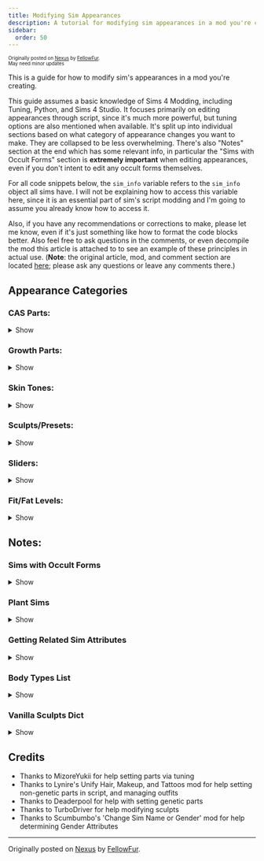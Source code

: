 ```yaml
---
title: Modifying Sim Appearances
description: A tutorial for modifying sim appearances in a mod you're creating for The Sims 4
sidebar:
  order: 50
---
```


<sup><sub>Originally posted on [Nexus](https://www.nexusmods.com/thesims4/articles/151) by [FellowFur](https://www.nexusmods.com/thesims4/users/42871565).</br>
May need minor updates</sup></sub>

This is a guide for how to modify sim's appearances in a mod you're creating.

This guide assumes a basic knowledge of Sims 4 Modding, including Tuning, Python, and Sims 4 Studio. It focuses primarily on editing appearances through script, since it's much more powerful, but tuning options are also mentioned when available. It's split up into individual sections based on what category of appearance changes you want to make. They are collapsed to be less overwhelming. There's also "Notes" section at the end which has some relevant info, in particular the "Sims with Occult Forms" section is **extremely important** when editing appearances, even if you don't intent to edit any occult forms themselves.

For all code snippets below, the `sim_info` variable refers to the `sim_info` object all sims have. I will not be explaining how to access this variable here, since it is an essential part of sim's script modding and I'm going to assume you already know how to access it.

Also, if you have any recommendations or corrections to make, please let me know, even if it's just something like how to format the code blocks better. Also feel free to ask questions in the comments, or even decompile the mod this article is attached to to see an example of these principles in actual use. (__Note__: the original article, mod, and comment section are located [here](https://www.nexusmods.com/thesims4/articles/151); please ask any questions or leave any comments there.)

## Appearance Categories

### CAS Parts:

<details>

<summary>Show</summary>

CAS Parts include most of the things you can change about a sims appearance, including clothes, hair, tattoos, body/face details, eye colors, and more. In S4S, they have the "CAS Part" type.

To apply a part to a sim, the first thing you need to know is the part's ID, which uniquely identifies it. If you open up a CAS part in S4S and go the the warehouse tab, you can find its ID in the 'Instance' column on the left, as well as under 'Key' -> 'Instance' in the Data tab on the right. Note that this number will be in Hexadecimal, you'll need to convert it to Decimal before using it. This can be done in S4S using 'Tools' -> 'Hash Generator', or in Python with `int({part_id}, 16)`.

You'll also want to make a note of what Category/Outfit Type/Body Type the part uses (I'll just call it Body Type here). It indicates which 'slot' the part occupies on a sim (ie the Pants slot, the Shoes slot, the Lipstick Slot, the Right Cheek Mole Skin Detail slot, etc.). Sims can only ever have 1 part from each Body Type in an outfit. This can be found in S4S in the 'Studio' Tab -> 'Categories' -> 'Outfit Type'. If you have the part's id, you can also get it in Python using `get_caspart_bodytype({part_id})` from `cas.cas`, which will return the Body Type's enum value from the `BodyType` enum in `sims.outfits.outfit_enums`. For reference, in the Notes section I've added a copy of that enum with some notes.

There are 3 methods you can change a sim's CAS Parts:

<details>

<summary>Tuning Method:</summary>

The built-in way of adding CAS parts is to use the `appearance_modifier` property of buffs. When the buff is applied to a sim, and `appearance_modifier` associated with it gets added to the sim, where it will take affect until overwritten or the buff gets removed. I won't go over every property of them since they are documented on TDESC, but here's the basics of how to use them:

- Pick `set`, `remove`, `replace`, or `randomize` `_cas_part` for the modifier, depending on what you want to do with the part
- Put in the part's ID in the `cas_part` field, or the Body Type for 'randomize'
- Use normal methods to apply the buff to the sim

**Notes:**
- If you want the appearance change to last after the buff expires, set the `update_genetics` field to true
- By default, this only affects the current outfit, and will affect the special 'bathing' outfit. Both of those and more can be changed using the `additional_flags` property
- The `priority` property can usually be left alone, but if you want you changes to overwrite other temporary changes you might need to set it

**Limitations of this method:**
- Can only affect the sim's current occult form
- Cannot apply parts to sim's mermaid forms, for some reason
- Cannot target a specific outfit the sim isn't currently wearing
- Cannot apply parts that would be invalid for the sim under normal gameplay
   - For example, you cannot apply masc frame only parts to sims with feminine frames, or toddler parts to adults
   - Some changes are always invalid, for example children can never be given tattoos using this method, even if you have a mod unlocking them in CAS

</details>

<details>

<summary>Hybrid Method:</summary>

This is basically just using the Tuning method, but calling it directly using a script. It has all the same limitations as the tuning method.

For the following examples, the variable `new_part_id` is the id of the part you want to apply to the sim.

For each part you want to add, you'll need to create an individual modifier for it. There are separate functions for each of the `set`, `remove`, `replace`, and `randomize` modifiers, this one is the Set. You can pass in arguments to set all the same properties the tuning method has:

```python
from buffs.appearance_modifier.appearance_modifier import AppearanceModifier, AppearanceModifierPriority

modifier = AppearanceModifier.SetCASPart(cas_part=new_part_id, update_genetics=True)
```

Then you need to apply each modifier to the sim. This function applies them all permanently, which is preferred in script since it won't time itself out if not connected to a buff. There are non-permanent functions, but I'm not familiar with them. Note that it takes a list of modifiers, not just one. The other arguments like you set the additional_flags and priority properties of the modifiers. You can also give the modifier a guid for reference later.

```python
from cas.cas import OutfitOverrideOptionFlags

sim_info.appearance_tracker.apply_permanent_appearance_modifiers(modifier_list, guid=0, priority=AppearanceModifierPriority.INVALID, apply_to_all_outfits=True, additional_flags=OutfitOverrideOptionFlags.OVERRIDE_ALL_OUTFITS)
```

</details>

<details>

<summary>Script Method:</summary>

This method is the most powerful, but also by far the most complicated. It doesn't have the same limitations as the previous, and can do a lot more, if you can get it working.

For the following examples, `new_part_id` is the id of part you are applying to the sim, or `new_part_ids` is a list of those ids.

First, you'll need to know the Body Type for each part you're applying (or removing, or replacing). If you just have a list of parts to add, getting a parallel list of Body Types for each part is simple:

```python
from cas.cas import get_caspart_bodytype

new_part_body_types = [get_caspart_bodytype(new_part_id) for new_part_id in new_part_ids]
```

Next, you'll need to get the sim's internal outfit data to start modifying it. This will give you a list of each outfit the sim has.

```python
from protocolbuffers import Outfits_pb2, S4Common_pb2

outfits_msg = Outfits_pb2.OutfitList()
outfits_msg.ParseFromString(sim_info._base.outfits)
outfits = outfits_msg.outfits
```

You can just loop through this to modify each outfit, or you can identify what each outfit actually is to target or skip specific ones (like the bathing outfit). If you don't care about individual outfits, skip this next block. Sadly the `outfits_msg` above does not track what each outfit is, only the outfits id. So you need to look up your target outfit id elsewhere, and compare it to the ids in the outfits list. To get the id of an outfit, you need to know its category (ie Everyday, Athletic, Special) and its slot (ie Everyday 1-5).

```python
from sims.outfits.outfit_enums import OutfitCategory

# Finds out which outfit in outfits is Everyday 5
# Safety check since some outfits won't have been created
if sim_info.has_outfit(OutfitCategory.EVERYDAY, 5):
    target_outfit = sim_info.get_outfit(OutfitCategory.EVERYDAY, 5)

    # Loop though outfits until we find the one with the matching outfit ID
    for outfit in outfits:
        if outfit.outfit_id == target_outfit.outfit_id:
            target_outfit_data = outfit
            break
```

It also might be useful to use `list(sim_info.get_all_outfit_entries())`, it'll give you a list of tuples with the outfit category and slot of each of the sim's outfits, which you can filter to be only the categories and slots you need, the use `sim_info.get_outfit` to actually get the outfits and their ids, and only edit outfits with those ids.


Once you have an outfit to edit, you need to get the actual parts info from it. Internally, an outfit looks something like this:

```python
"outfit_id": "0x0495108BA18C002B",
"parts": {
    "ids": [
        "0x0000000000050F2A",
        "0x00000000000524F3",
        "0x00000000000524F4",
        "0x000000000005135F",
        "0x000000000005311E",
        "0x0000000000051BB1",
        "0x000000000005520E",
        "0x0000000000053ED4",
        "0x0000000000053B59"
    ]
},
"body_types_list": {
    "body_types": [
        "0x00000003",
        "0x00000005",
        "0x00000008",
        "0x00000023",
        "0x0000003E",
        "0x00000069",
        "0x0000006A",
        "0x0000006B",
        "0x0000006C"
    ]
},
"match_hair_style": true,
"part_shifts": {
    "color_shift": [
        "0x4000000000000000",
        "0x4000000000000000",
        "0x4000000000000000",
        "0x4000000000000000",
        "0x4000000000000000",
        "0x4000000000000000",
        "0x4000000000000000",
        "0x4000000000000000",
        "0x4000000000000000"
    ]
},
"object_ids": {
    "object_id": [
        "0x0000000000000000",
        "0x0000000000000000",
        "0x0000000000000000",
        "0x0000000000000000",
        "0x0000000000000000",
        "0x0000000000000000",
        "0x0000000000000000",
        "0x0000000000000000",
        "0x0000000000000000"
    ]
},
"layer_ids": {
    "layer_id": [
        "0x00000000",
        "0x00000000",
        "0x00000000",
        "0x00000000",
        "0x00000000",
        "0x00000000",
        "0x00000000",
        "0x00000000",
        "0x00000000"
    ]
}
```

When we access them, all the Hexadecimal strings will just be actual numbers, and there are a lot more parts. `parts`, `body_types_list`, `parts_shifts`, and `object_ids` are all parallel lists containing information for each part. I'll mostly focus on `parts` and `body_types_list`, but here's what the others are for:
- `part_shift` really only matter for parts with custom opacity/hue/etc (ie makeup)
- `object_ids` matter for parts that are also objects (ie Crystal Creations jewellery)
- `layer_id` isn't implemented as of writing this, but will probably be used to the upcoming custom tattoo feature

Now, let's actually access the data and start editing it.

```python
target_outfit_part_ids = list(outfit.parts.ids)
target_outfit_body_types = list(outfit.body_types_list.body_types)
target_outfit_color_shifts = list(outfit.part_shifts.color_shift)
target_outfit_object_ids = list(outfit.object_ids.object_id)
target_outfit_layer_ids = list(outfit.layer_ids.layer_id)
```

If you're adding a part and a part with the same Body Type already exists, you can just swap the part_id out. Otherwise you'll have to add a new `part_id`, body type, etc.

```python
import bisect

if new_part_body_type in target_outfit_body_types:
    outfit_part_index = target_outfit_body_types.index(new_part_body_type)
    target_outfit_part_ids[outfit_part_index] = new_part_id

else:
    # Parts are ordered by body type, this inserts the new body type in order
    bisect.insort(target_outfit_body_types, new_part_body_type)
    outfit_part_index = target_outfit_body_types.index(new_part_body_type)

    # Add new part id in same index as body type to maintain parallel lists, add default values for others
    target_outfit_part_ids.insert(outfit_part_index, new_part_id)
        target_outfit_color_shifts.insert(outfit_part_index, 0x4000000000000000) # Hex value, not a string!
    target_outfit_object_ids.insert(outfit_part_index, 0x0000000000000000)
    target_outfit_layer_ids.insert(outfit_part_index, 0x00000000)
```

Similarly, if you want to remove a part or Body Type, make sure it exists and then just delete that entry from each parallel list.

```python
if delete_body_type in target_outfit_body_types:
    outfit_part_index = target_outfit_body_types.index(delete_body_type)
    del target_outfit_part_ids[outfit_part_index]
        del target_outfit_body_types[outfit_part_index]
        del target_outfit_color_shifts[outfit_part_index]
        del target_outfit_object_ids[outfit_part_index]
        del target_outfit_layer_ids[outfit_part_index]
```

**Be careful** when removing parts! Some parts can be freely removed, like makeup or earrings, but some parts will break if you remove them, like hair or shoes. Those parts have specific 'blank' parts that are automatically added in CAS when you remove them, like a 'bald' hairstyle, or barefeet 'shoes'. To remove those parts, you'll want to instead replace their id's with the 'blank' versions appropriate to that sim's frame and age. I've marked which Body Types need to be replaced in the 'Body Types List' under 'Notes'.

Finally, we need to save our modified outfit data back into the game.

```python
outfit.parts = S4Common_pb2.IdList()
outfit.parts.ids.extend(target_outfit_part_ids)

outfit.body_types_list = Outfits_pb2.BodyTypesList()
outfit.body_types_list.body_types.extend(target_outfit_body_types)

outfit.part_shifts = Outfits_pb2.ColorShiftList()
outfit.part_shifts.color_shift.extend(target_outfit_color_shifts)

outfit.object_ids = Outfits_pb2.ObjectIdsList()
outfit.object_ids.object_id.extend(target_outfit_object_ids)

outfit.layer_ids = Outfits_pb2.LayerIdsList()
outfit.layer_ids.layer_id.extend(target_outfit_layer_ids)

sim_info._base.outfits = outfits_msg.SerializeToString()
```

Unfortunately, we are not actually done yet. While the above modifies the sim's outfits, the game also tracks a list of 'genetic' parts. These don't actually have anything to do with genes, they're just parts that are the same for every outfit (ie tattoos, skin details, etc.) If you are modifying a part with a genetic Body Type, it also needs to be changed in the genetic list. While the tuning method handles this for us, the script method requires doing it manually.

I've marked which Body Types are genetic under the 'Body Types List' in the 'Notes' section.

Like before, start by parsing the genetic info.

```python
genetic_msg = Outfits_pb2.GeneticData()
genetic_msg.ParseFromString(sim_info._base.genetic_data)
genetic_parts = list(genetic_msg.parts_list.parts)
```

Genetics parts use a completely different formatting from outfit parts, here's an example of what some of genetic_msg look like internally:

```python
"sculpts_and_mods_attr": "Cjyxx/vyjNCzro8B17yg/dCUud+6AaO",
"physique": "0.000,0.630,0.526,0.000,0.000,0.000,0.000,0.000,0.000,",
"voice_pitch": -0.08,
"voice_actor": "0x6B772518",
"parts_list": {
    "parts": [
        {
            "id": "0x00000000000547CD",
            "body_type": "0x00000002",
            "color_shift": "0x4000000000000000",
            "object_id": "0x0000000000000000",
            "layer_id": "0x00000000",
            "PartName": "yfHair_EP14BraidLoose_NeutralBlack",
            "BodyTypeName": "Hair"
        },
        {
            "id": "0x0000000000024237",
            "body_type": "0x00000004",
            "color_shift": "0x4000000000000000",
            "object_id": "0x0000000000000000",
            "layer_id": "0x00000000",
            "PartName": "yuTeeth",
            "BodyTypeName": "Face"
        },
        {
            "id": "0x000000000000699F",
            "body_type": "0x0000001C",
            "color_shift": "0x4000000000000000",
            "object_id": "0x0000000000000000",
            "layer_id": "0x00000000",
            "PartName": "ymFacialHair_Bald_Black",
            "BodyTypeName": "FacialHair"
        }
    ]
},
"growth_parts_list": {
    "parts": [
        {
            "id": "0x000000000000699F",
            "body_type": "0x0000001C",
            "color_shift": "0x4000000000000000",
            "object_id": "0x0000000000000000",
            "layer_id": "0x00000000",
            "PartName": "ymFacialHair_Bald_Black",
            "BodyTypeName": "FacialHair"
        }
    ]
}
```

The principle is the same as with the outfit parts, if you want to add a part for a Body Type your sim already has, just change the ID, otherwise create a new part. I personally find it convenient to extract all the Body Types to make the logic simpler:

```python
existing_body_types = [part.body_type for part in genetic_parts]

if new_part_body_type in existing_body_types:
    genetic_part_index = existing_body_types.index(new_part_body_type)
    genetic_parts[genetic_part_index].id = new_part_id
else:
    new_part_data = Outfits_pb2.PartData()

    new_part_data.body_type = new_part_body_type 
    new_part_data.id = new_part_body_id
    new_part_data.color_shift = 0x4000000000000000
    new_part_data.object_id= 0x0000000000000000
    new_part_data.layer_id= 0x00000000
    # PartName and BodyTypeName seem to be autofilled

    # Add to parts list, order doesn't matter
    genetic_parts.append(new_part_data)
```

And deleting is again relatively simple, just be careful again to only delete parts that don't have an default 'blank' version.

```python
if delete_body_type in existing_body_types:
    genetic_part_index = existing_body_types.index(delete_body_type)
    del genetic_parts[genetic_part_index]
```

Finally, save the modified genetic info:

```python
sim_info._base.genetic_data = genetic_msg.SerializeToString()
```

Now all the part editing is done! The last step is just to let the game know you've changed the sim's outfit and it should update their appearance in game with the changes.

```python
sim_info.resend_outfits()
```

</details>

</details>

### Growth Parts:

<details>

<summary>Show</summary>

These are what is set in CAS as a sim's 'preferred' length for facial and body hair, and what the hair is reset to if they shave. They can be editted, but I haven't found any way to turn on/off hair growth itself outside of CAS (if you figure it out, let me know!).

To edit it, follow all the steps in the script method for CAS Parts, above, for the genetic parts, except instead of selecting the genetics part list with `genetic_parts = list(genetic_msg.parts_list.parts)`, you'll want to select the growth parts list with `growth_parts = list(genetic_msg.growth_parts_list.parts)`. Otherwise they're treated identically to genetic parts.

</details>

### Skin Tones:

<details>

<summary>Show</summary>

Technically a sim's skin tone can be set in tuning, but you can only randomly select from a set, so I won't both explaining it here (look at the `randomize_skintone_between_tags` appearance_modifier on buffs if you need that). Luckily setting a sim's skin tone with script is trivial.

First, you need to know the skintone's ID, which uniquely identifies it. If you open up a skintone in S4S and go the the warehouse tab, you can find its ID in the 'Instance' column on the left, as well as under 'Key' -> 'Instance' in the Data tab on the right. Note that this number will be in Hexadecimal, you'll need to convert it to Decimal before using it. This can be done in S4S using 'Tools' -> 'Hash Generator', or in Python with `int({skintone_id}, 16)`.

Once you have the skintone id (refered to here as the variable `new_skintone_id`), you can literally just set it.

```python
sim_info.skin_tone = new_skintone_id
```

You can also set the tone shift if you know want it to be, otherwise just setting it to 0 is fine.

```python
sim_info.skin_tone_val_shift = 0.0
```

</details>

### Sculpts/Presets:

<details>

<summary>Show</summary>

These are what show up when you click on a sim's eyes, ears, nose, etc, as quick options to pick between to edit your sim without changing the sliders. They can only be edited through script.

First you need to know the sculpt's ID, which uniquely identifies it. Note here that sculpts and presets usually go together, and **you specifically need the id of the sculpt, not the preset**. If you open up a sculpt in S4S and go the the warehouse tab, you can find its ID in the 'Instance' column on the left, as well as under 'Key' -> 'Instance' in the Data tab on the right. Note that this number will be in Hexadecimal, you'll need to convert it to Decimal before using it. This can be done in S4S using 'Tools' -> 'Hash Generator', or in Python with `int({skintone_id}, 16)`. In these examples, the variable new_sculpt_id will refer to the id of the sculpt.

Next you'll need to parse the list of sculpts the sim currently has:

```python
appearance_attributes = PersistenceBlobs_pb2.BlobSimFacialCustomizationData()
appearance_attributes.ParseFromString(sim_info.facial_attributes)
current_sculpts = list(appearance_attributes.sculpts)
```

That gives just a direct list of the ids of every sculpt currently applied to the sim. Even though only one sculpt can apply to each part of a sim at once, (ie they can only have 1 eye sculpt, 1 mouth sculpt, etc) there is no way to tell what part each sculpt in the list. If you add multiple sculpts that affect the same part of a sim, only the last in the list will take affect. Due to this it is good practice to try and identify if there are any sculpts in the list that would conflict with the one you're adding, and remove it. This can really only be done by tracking what sculpts apply to each part.

To make this easier, I recommend tracking what type of sculpt your sculpt is, and then use that type to pick from a dict of vanilla sculpts, and filtering anything in that list out of your sims sculpts before applying your sculpt. You can skip this but it could cause unexpected behaviors. I've including in the 'Notes' a 'Vanilla Sculpts Dict' that includes all the vanilla sculpts that you can use.

```python
new_sculpt_type = 'chin'

if new_sculpt_type in vanilla_sculpts:
    filtered_sculpts = [sculpt for sculpt in current_sculpts if sculpt not in vanilla_sculpts[new_sculpt_type]
```

With that done, you can just add your sculpt:

```python
filtered_sculpts.append(new_sculpt_id)
```

Now save the updated list back to the game. Due to the data structure the sculpts are saved it, we can't easily remove a specific sculpt from the internal list, or replace it directly with our new list, so the easiest method is just to clear the internal list and add our new list to the now empty internal list.

```python
del appearance_attributes.sculpts[:]
appearance_attributes.sculpts.extend(filtered_sculpts)
sim_info.facial_attributes = appearance_attributes.SerializeToString()
```

Finally, tell the game to instantly update the sim's in-game appearance with their new appearance data.

```python
sim_info.resend_facial_attributes()
```

</details>

### Sliders:

<details>

<summary>Show</summary>

These are all the mouse movement you make on sims to adjust their appearances. I don't actually know how these work, so for now just reference [this thread](https://modthesims.info/showthread.php?t=642941).

</details>

### Fit/Fat Levels:

<details>

<summary>Show</summary>

These are just the Fit and Fat sliders next to your sims, they can be easily edited directly.

```python
sim_info.fit = new_fitness_level
sim_info.fat = new_fatness_level
```

</details>

## Notes:

### Sims with Occult Forms

<details>

<summary>Show</summary>

If you are editing a sim with an occult form via script, even if you aren't editing that form, you need to follow these extra steps. They also tell you how to target a sim's specific form.

Basically, the game keeps track of 1 `sim_info` for the sim's current form, plus 1 occult `sim_info` for each of the sim's forms, **including** the current form. When the sim's form changes, the occult `sim_info` for the form basically replaces the sim's current form. The problem is that if you edit the sim's current form, it does not automatically sync those changes to the equivalent occult `sim_info` for that form. So you need to edit both `sim_infos`, or else when they changes forms and change back, your modifications will be gone.

I recommend keeping track of all the `sim_infos` for forms you want to edit, and then just looping through them, like so:

```python
target_infos = # get editable infos here

for sim_info in target_infos:
    # make appearance modifications
```

For getting the occult forms, there's several important methods to use. This gets form the sim is currently in, returning a **single** value from the `OccultType` enum.

```python
current_occult_type = sim_info.occult_tracker.get_current_occult_types()
```

This method return `True/False` depending on if a sim has an occult type. Note that not all occult type have occult forms.

```python
sim_info.occult_tracker.has_occult_type(OccultType.WITCH)
```

This method returns the actual occult form `sim_info` for a given occult type:

```python
sim_info.occult_tracker.get_occult_sim_info(OccultType.VAMPIRE)
```

As an example, here's how you could get all the infos you need if you wanted to edit only the werewolf form of sims

```python
from sims.occult.occult_enums import OccultType

target_infos = []

# Make sure sim is a werewolf
if sim_info.occult_tracker.has_occult_type(OccultType.WEREWOLF):
    # Always add the werewolf form info
    target_infos.append(sim_info.occult_tracker.get_occult_sim_info(OccultType.WEREWOLF))

    # If the sim is currently in werewolf form, also edit the current form
    if sim_info.occult_tracker.get_current_occult_types() == OccultType.WEREWOLF:
        target_infos.append(sim_info)
```

Here's another example, to edit all the forms of mermaid sims

```python
target_infos = []

# Make sure sim is a mermaid
if sim_info.occult_tracker.has_occult_type(OccultType.MERMAID):
    # Add current info
    target_infos.append(sim_info)

    # Add both occult forms infos
    target_infos.append(sim_info.occult_tracker.get_occult_sim_info(OccultType.MERMAID))
    target_infos.append(sim_info.occult_tracker.get_occult_sim_info(OccultType.HUMAN))
```

A final note, the `sim_infos` gotten from `get_occult_sim_info` are **not** full `sim_infos`. They can be used for appearance modifications, but if you're going to also be modifying skills, traits, etc, you need to make sure the only use the initial `sim_info`.

</details>

### Plant Sims

<details>

<summary>Show</summary>

Plant sims will not be immediately affected by any appearance changes, made from script or from tuning. I'm not sure why. Any changes you make will happen, but won't be visible until the sim stops being a plant sim. The best workaround I've found for this is to just briefly make them not a plantsim after you're done making your changes. This will reset the buff timer and needs, so be careful.

```python
import services
from sims4.resources import Types

trait_manager = services.get_instance_manager(Types.TRAIT)
plantsim_trait = trait_manager.get(162668)
sim_info.remove_trait(plantsim_trait)
sim_info.add_trait(plantsim_trait)
```

</details>

### Getting Related Sim Attributes

<details>

<summary>Show</summary>

<details>

<summary>Getting the Sim's Current Hair Color:</summary>

If you're going to change a sim's hair, you probably want to match their current hair color. The easiest way I've found to do this is to use the hair's tags.

First, get a representative outfit to grab the sim's hair color from. Since all outfits should use the same hair color, I just pick one. Then get the tags for that outfit, filtering to only get tags from the sim's hair.

```python
from sims.outfits.outfit_enums import BodyType

(outfit_category, outfit_index) = list(sim_info.get_all_outfit_entries())[0]
hair_tags = list(get_tags_from_outfit(sim_info._base, outfit_category, outfit_index, body_type_filter=BodyType.HAIR).values())[0]
```

Then you need to see which hair color tag is in the tags list. The tag numbers don't make sense, so I'll provide them here, in the order they appear in CAS:

```python
hair_colors = {
    2528: "NEUTRAL_BLACK",
    131: "BLACK",
    133: "DARK_BROWN",
    2529: "WARM_BROWN",
    132: "BROWN",
    2530: "LIGHT_BROWN",
    136: "RED",
    896: "AUBURN",
    135: "ORANGE",
    2531: "NEUTRAL_BLONDE",
    2532: "LIGHT_BLONDE",
    94: "BLONDE",
    900: "DIRTY_BLONDE",
    96: "PLATINUM",
    905: "WHITE",
    2533: "WHITE_BLONDE",
    134: "GRAY",
    903: "PURPLE_PASTEL",
    902: "HOT_PINK",
    899: "DARK_BLUE",
    904: "TURQUOISE",
    901: "GREEN",
    897: "BLACK_SALT_AND_PEPPER",
    898: "BROWN_SALT_AND_PEPPER"
}

for hair_color in hair_colors.keys():
    if hair_color in hair_tags:
        return hair_colors[hair_color]
```

</details>

<details>

<summary>Getting the Sim's Gender Attributes:</summary>

To make sure you're applying the correct parts, you'll probably want to know what the sim's gender, frame, and style preferences are. These are pretty easy to obtain:

```python
import services
from sims4.resources import Types
from sims.sim_info_types import Gender

def get_gender_tags(sim_info):
    trait_manager = services.get_instance_manager(Types.TRAIT)
    masculine_frame = trait_manager.get(136877)

    # Check if sim's gender is male or female
    if sim_info.gender == Gender.MALE:
        gender = "MALE"
    else:
        gender = "FEMALE"

    # Check if Sim's Frame is masculine or feminine
    if sim_info.has_trait(masculine_frame):
        frame = "MASCULINE"
    else:
        frame = "FEMININE"

    # Check if Sim's Style Preference is masculine or feminine
    if sim_info.has_trait(GlobalGenderPreferenceTuning.MALE_CLOTHING_PREFERENCE_TRAIT):
        style = "MASCULINE"
    else:
        style = "FEMININE"

    return {gender, frame, style}
```

</details>

<details>

<summary>Getting the Sim's Age:</summary>

You may need to know a sim's age to apply the correct parts. For this just get their age and compare it to the Age enum:

```python
from sims.sim_info_types import Age

if sim_info.age == Age.TEEN:
    # etc
```

</details>

</details>

### Body Types List

<details>

<summary>Show</summary>

Here's the game's body type enum, used to differentiate all the 'slots' a sim can have a part in. It may become out of date

Markers:<br>

&nbsp;&nbsp; * = A genetic body type, it must be the same part for all outfits and in the sim's **genetic** parts list<br>
&nbsp;&nbsp; ^ = A **growth** body type, it can be used as a growth part<br>
&nbsp;&nbsp; ~ = A body type that should **never be removed**, always substitute it for a 'blank' part

```python
NONE = 0
HAT = 1
HAIR = 2 *~ # Despite being genetic, hair can be different in different outfits if that outfit's match_hair_style attribute is false.
HEAD = 3 *~
TEETH = 4 *~
FULL_BODY = 5 ~ # Cannot exist at same time as UPPER or LOWER BODY. This part should deleted if those both exist, and vise versa.
UPPER_BODY = 6 ~
LOWER_BODY = 7 ~
SHOES = 8 ~
CUMMERBUND = 9
EARRINGS = 10
GLASSES = 11
NECKLACE = 12
GLOVES = 13
WRIST_LEFT = 14
WRIST_RIGHT = 15
LIP_RING_LEFT = 16
LIP_RING_RIGHT = 17
NOSE_RING_LEFT = 18
NOSE_RING_RIGHT = 19
BROW_RING_LEFT = 20
BROW_RING_RIGHT = 21
INDEX_FINGER_LEFT = 22
INDEX_FINGER_RIGHT = 23
RING_FINGER_LEFT = 24
RING_FINGER_RIGHT = 25
MIDDLE_FINGER_LEFT = 26
MIDDLE_FINGER_RIGHT = 27
FACIAL_HAIR = 28 *^~
LIPS_TICK = 29 # in-game typo lol
EYE_SHADOW = 30
EYE_LINER = 31
BLUSH = 32
FACEPAINT = 33
EYEBROWS = 34 *~
EYECOLOR = 35 *~
SOCKS = 36
EYELASHES = 37
SKINDETAIL_CREASE_FOREHEAD = 38 *
SKINDETAIL_FRECKLES = 39 *
SKINDETAIL_DIMPLE_LEFT = 40 *
SKINDETAIL_DIMPLE_RIGHT = 41 *
TIGHTS = 42
SKINDETAIL_MOLE_LIP_LEFT = 43 *
SKINDETAIL_MOLE_LIP_RIGHT = 44 *
TATTOO_ARM_LOWER_LEFT = 45 *
TATTOO_ARM_UPPER_LEFT = 46 *
TATTOO_ARM_LOWER_RIGHT = 47 *
TATTOO_ARM_UPPER_RIGHT = 48 *
TATTOO_LEG_LEFT = 49 *
TATTOO_LEG_RIGHT = 50 *
TATTOO_TORSO_BACK_LOWER = 51 *
TATTOO_TORSO_BACK_UPPER = 52 *
TATTOO_TORSO_FRONT_LOWER = 53 *
TATTOO_TORSO_FRONT_UPPER = 54 *
SKINDETAIL_MOLE_CHEEK_LEFT = 55 *
SKINDETAIL_MOLE_CHEEK_RIGHT = 56 *
SKINDETAIL_CREASE_MOUTH = 57 *
SKIN_OVERLAY = 58 *
FUR_BODY = 59 *
EARS = 60 *
TAIL = 61 *
SKINDETAIL_NOSE_COLOR = 62 *
EYECOLOR_SECONDARY = 63 *
OCCULT_BROW = 64 *
OCCULT_EYE_SOCKET = 65 *
OCCULT_EYE_LID = 66 *
OCCULT_MOUTH = 67 *
OCCULT_LEFT_CHEEK = 68 *
OCCULT_RIGHT_CHEEK = 69 *
OCCULT_NECK_SCAR = 70 *
FOREARM_SCAR = 71 *
ACNE = 72 *
FINGERNAIL = 73
TOENAIL = 74
HAIRCOLOR_OVERRIDE = 75
BITE = 76 *
BODYFRECKLES = 77 *
BODYHAIR_ARM = 78 *^~
BODYHAIR_LEG = 79 *^~
BODYHAIR_TORSOFRONT = 80 *^~
BODYHAIR_TORSOBACK = 81 *^~
BODYSCAR_ARMLEFT = 82 *
BODYSCAR_ARMRIGHT = 83 *
BODYSCAR_TORSOFRONT = 84 *
BODYSCAR_TORSOBACK = 85 *
BODYSCAR_LEGLEFT = 86 *
BODYSCAR_LEGRIGHT = 87 *
ATTACHMENT_BACK = 88
SKINDETAIL_ACNE_PUBERTY = 89 *
SCARFACE = 90 *
BIRTHMARKFACE = 91 *
BIRTHMARKTORSOBACK = 92 *
BIRTHMARKTORSOFRONT = 93 *
BIRTHMARKARMS = 94 *
MOLEFACE = 95 *
MOLECHESTUPPER = 96 *
MOLEBACKUPPER = 97 *
BIRTHMARKLEGS = 98 *
STRETCHMARKS_FRONT = 99 *
STRETCHMARKS_BACK = 100 *
SADDLE = 101
BRIDLE = 102
REINS = 103
BLANKET = 104
SKINDETAIL_HOOF_COLOR = 105 *
HAIR_MANE = 106
HAIR_TAIL = 107
HAIR_FORELOCK = 108
HAIR_FEATHERS = 109
HORN = 110
TAIL_BASE = 111
UNUSED = 112
```

</details>

### Vanilla Sculpts Dict

<details>

<summary>Show</summary>

Use these to see if a sim has any sculpts that need to be removed when adding yours:

```python
vanilla_sculpts = {
    "chin": [117692097307221872, 1438038647623687400, 1438038647623687404, 2297992739914861240, 2558726282824493165, 2660230991275541721, 2898984971974438224, 2898984971974438226, 2898984971974438230, 2898984971974438231, 2898984971974438234, 2898984971974438235, 2898992668555835761, 2961585556583616931, 2961585556583616935, 3190611621388663303, 3925418774101364443, 4301422848605443192, 4301422848605443195, 4332180867297008160, 4332180867297008163, 5025015685225125297, 5025015685225125298, 5360166786821062476, 5360166786821062479, 5535018121905246717, 5535018121905246718, 5784550092563161389, 6982312531431875427, 6982312531431875431, 6982312531431875438, 6982312531431875439, 6982313630943503673, 6982322427036529304, 7062968458617826185, 7308323871249907877, 7581611612133458742, 7899827251050373029, 7899827251050373030, 8243651520970184946, 8372833322794741838, 8563412084251004794, 8563412084251004798, 8839489795197666173, 8839489795197666174, 9852811741130565368, 9852811741130565371, 10064004328033505394, 10330358697894536113, 10330358697894536114, 10331272775345222773, 10331272775345222774, 10365449816364155705, 10365449816364155706, 10378310597421793703, 11867418350232785849, 11867418350232785850, 12365099576978437174, 12427324639630435858, 12427325739142064096, 12427325739142064100, 12427325739142064108, 12427325739142064109, 12427333435723461507, 12533701423956997602, 12533701423956997603, 12533701423956997605, 12533701423956997607, 12533701423956997614, 12533701423956997615, 12533711319561651480, 12924250253825214257, 12924250253825214258, 13120774838270434702, 13759634936619347528, 13759634936619347531, 14020054972589786992, 14020054972589786995, 14744757478812188986, 15025940610436408359, 15103223933728929825, 15103223933728929826, 16307676186282117263],
    "ear": [62168790478451008, 868258496292115654, 1134838611062166580, 1449277173737049436, 1514966768795050819, 2296589626869061925, 2346105232467418973, 2362172328730911872, 2708300619047110758, 3323230150645375198, 4976810773657562396, 5754056021135194814, 6800609332098539644, 8331015431018670122, 9332358256906476792, 9552856982167370268, 11181875726695239450, 12617304263478911608, 13056491412561988595, 14920139386521715666, 15780762292721114726, 16279455045538566271, 16715245800433173918, 17251909202474675796, 17522448945014517463, 18411646883143309513],
    "eye": [66406458203726796, 66406458203726799, 487446320007593365, 2336268759045615913, 2407209954549704379, 3204880945776777458, 3204880945776777462, 3204880945776777471, 4010727962690370868, 4129115414536984628, 4129115414536984629, 4129115414536984632, 4129115414536984633, 4129115414536984637, 4129115414536984639, 4129116514048612744, 4129116514048612745, 4129116514048612746, 4129116514048612747, 4129116514048612748, 4129116514048612749, 4129116514048612750, 4129116514048612751, 4129125310141638510, 4733190823672668849, 4733190823672668850, 4733190823672668851, 4733190823672668852, 4733190823672668853, 4733190823672668854, 4733190823672668855, 4733190823672668856, 4733190823672668857, 4733191923184296962, 4733191923184296963, 4733193022695925200, 4733193022695925201, 4733193022695925202, 4733193022695925203, 4733193022695925204, 4733193022695925205, 4733193022695925207, 4733193022695925214, 4980263598919600593, 4980263598919600594, 4980263598919600595, 4980263598919600596, 4980263598919600597, 4980263598919600598, 4980263598919600599, 4990329973420779684, 5115099185947268697, 5115099185947268698, 5115099185947268699, 5115099185947268700, 5115099185947268701, 6589298452656506072, 6589298452656506075, 8091266986525136216, 8091266986525136219, 8712944678862036536, 8712944678862036537, 8712944678862036538, 8712944678862036539, 8712944678862036540, 8712944678862036541, 8712944678862036542, 8712944678862036543, 8712945778373664646, 8712945778373664647, 8712945778373664650, 8712945778373664654, 8712953474955062173, 9353770290370648499, 9513394640659455484, 9633017368160744688, 9633017368160744689, 9633017368160744690, 9633017368160744691, 9633017368160744692, 9633017368160744693, 9633017368160744694, 9633017368160744695, 9633018467672372800, 9633018467672372801, 9633018467672372808, 9633018467672372810, 9633018467672372812, 9633018467672372813, 9633026164253770343, 9660376488029049490, 9660376488029049491, 9660376488029049496, 9660376488029049497, 9660376488029049499, 9660376488029049500, 9660376488029049501, 9660376488029049502, 9660376488029049503, 9660377587540677741, 10223441795989241664, 10223441795989241665, 10223441795989241666, 10223441795989241670, 10223441795989241671, 10441827725774618528, 10441827725774618531, 10522334869931611256, 10522334869931611257, 10522334869931611260, 10522334869931611262, 10522334869931611263, 10666488078472390873, 10666488078472390874, 10666488078472390875, 10666488078472390876, 10666488078472390877, 12499006405223370804, 12499006405223370807, 12716048452999884692, 12814612211226432399, 12842395012146674778, 12842396111658303014, 12842396111658303016, 12842396111658303017, 12842396111658303018, 12842396111658303019, 12842396111658303020, 12842396111658303021, 12842396111658303022, 12842396111658303023, 12842397211169931232, 12842397211169931234, 12842397211169931235, 12842397211169931236, 12842397211169931237, 12842397211169931238, 12842397211169931239, 12842397211169931240, 12842397211169931241, 13136343190256107881, 13196283141317935050, 13701163535234106880, 13701163535234106881, 13701163535234106883, 13701163535234106884, 13701163535234106885, 13701163535234106886, 13701163535234106887, 13746299399067037984, 13746299399067037987, 13961577316780196048, 13961577316780196052, 13961577316780196057, 14662748918721623470, 14662750018233251680, 14662750018233251682, 14662750018233251683, 14662750018233251684, 14662750018233251685, 14662750018233251686, 14662750018233251687, 14662750018233251688, 14662750018233251689, 14752796088517234341, 14752796088517234342, 15423678878695424519, 15559924304215836944, 15559924304215836946, 15559924304215836947, 15559924304215836948, 15559924304215836949, 15559924304215836950, 15559924304215836951, 15619857689526980881, 15619857689526980885, 15619857689526980888, 15722568144577697678, 17024470595721414068, 17024470595721414069, 17024470595721414073, 17024470595721414077, 17024471695233042184, 17024471695233042185, 17024471695233042186, 17024471695233042187, 17024471695233042188, 17024471695233042189, 17024471695233042190, 17024471695233042191, 17024480491326067950, 17680426911461394685, 17680426911461394686, 17975702381477803132, 18153815860146515088, 18153815860146515090, 18153815860146515091, 18153815860146515092, 18153815860146515093, 18153815860146515094, 18153815860146515095, 18185272126674156269],
    "jaw": [2129757580972141163, 7241889737660708883, 7459717523308791650, 11493362667950488780, 13711950134733530765, 14412437684349186308, 15275824882801884758, 15381688981853324507, 16109921372881073920, 16109921372881073925, 16109921372881073926, 16109921372881073927, 16557733007180520746, 18187937993343627328, 18187937993343627329, 18187937993343627330, 18187937993343627335],
    "mouth": [379056256518597520, 379056256518597522, 379056256518597523, 379056256518597524, 379056256518597525, 429244643946849533, 429244643946849534, 633201343211631121, 633201343211631122, 1487999643398556736, 1488703778123389912, 1488703778123389915, 2310257688802915366, 2860716707493549851, 3021361008934657207, 3115767106076086184, 3115767106076086185, 3115767106076086187, 3707613566269521539, 4048522222662448601, 4048522222662448602, 4048522222662448603, 4096674233328182044, 4096674233328182045, 4096674233328182047, 5362039432929585377, 6958730976638068840, 7033881458708592970, 7260097754451707040, 7260097754451707042, 7260097754451707043, 7543980117540515964, 7543980117540515965, 7543980117540515966, 7570036349915951537, 7570036349915951541, 7573571646053834172, 7573579342635231570, 7573579342635231571, 7573579342635231577, 7573579342635231579, 7573579342635231580, 7573579342635231581, 7573579342635231582, 7573579342635231583, 7573580442146859820, 7573580442146859821, 7573580442146859822, 7573580442146859823, 8153810080370072614, 8762066288320337184, 8762066288320337186, 8762066288320337187, 9045501290640066770, 9045501290640066771, 9045501290640066772, 9045501290640066773, 9045501290640066774, 9516715000894760166, 9627773014639271114, 10498487101789570740, 10498487101789570743, 10572182501445524094, 10876671820320670515, 10876671820320670519, 11058760378229283547, 11058769174322309192, 11058769174322309193, 11058769174322309194, 11058769174322309195, 11058770273833937428, 11058770273833937429, 11058770273833937432, 11058770273833937433, 11058770273833937434, 11058770273833937435, 11058770273833937436, 11058770273833937438, 11256586282779211720, 11256586282779211724, 11831473014233127208, 11831473014233127211, 12145902685038450172, 12145902685038450175, 12350048413334316946, 12350048413334316947, 12350048413334316948, 12350048413334316949, 12350048413334316951, 12560728912097913691, 12560737708190939336, 12560737708190939337, 12560737708190939338, 12560737708190939339, 12560738807702567572, 12560738807702567573, 12560738807702567576, 12560738807702567578, 12560738807702567579, 12560738807702567580, 13825800934616964704, 13825800934616964707, 13898842818803550875, 14612273809102734499, 14872644518450091572, 14872644518450091575, 15957893632436593972, 15957893632436593973, 15957893632436593977, 15957893632436593978, 15957893632436593979, 15957893632436593981, 15957894731948222092, 15957894731948222093, 15957894731948222094, 15957894731948222095, 15957903528041247854, 16460849439366560313, 17057741180663826232, 17901437305859439122, 17901437305859439123, 17901437305859439124, 17901437305859439125, 17901437305859439127, 18177116191742511028, 18177116191742511031],
    "nose": [516356642587071624, 830194205405788516, 830194205405788519, 1490788059236643847, 1490788059236643848, 1490788059236643849, 1490788059236643850, 1490788059236643852, 1490788059236643853, 1490788059236643854, 1636873390000360772, 1636873390000360775, 1636874489511989016, 1636874489511989019, 1636874489511989020, 1636874489511989022, 1636874489511989023, 1636882186093386551, 1999672946923655816, 3963163148131381147, 4380849005468914643, 4498159596685839777, 5486784528100077152, 5486784528100077155, 5486784528100077156, 5486784528100077157, 5486784528100077159, 5486785627611705396, 5486785627611705399, 5486794423704731044, 5813152306607531696, 5813152306607531697, 5813152306607531699, 5813152306607531700, 5813152306607531701, 5813152306607531703, 5813152306607531706, 6059117517342944863, 7081283718366432208, 7081283718366432210, 7081283718366432211, 7188263382037111192, 7188263382037111194, 7188263382037111195, 7188263382037111196, 7188263382037111197, 7188263382037111198, 7188263382037111199, 7188271078618508727, 7574357815859427722, 7574357815859427723, 7574357815859427724, 7574357815859427725, 7574357815859427727, 7926677853397587489, 8034946617061286984, 8034946617061286985, 8034946617061286986, 8034946617061286987, 8034946617061286989, 8034946617061286990, 8034946617061286991, 8034956512665940990, 8407043862538209840, 8407043862538209841, 8407043862538209843, 8407043862538209844, 8407043862538209845, 8407043862538209846, 8407043862538209847, 8407043862538209850, 8765679565765271357, 8765679565765271358, 8916114449426112780, 8916114449426112783, 9704568545458066838, 10468671514095880459, 10638630900194048786, 10638630900194048787, 10638630900194048788, 10638630900194048789, 10638630900194048790, 10897730083345805801, 10973149658662749680, 12480196085545660108, 12480196085545660111, 12634835355276987940, 13009040218750486294, 13601293640444981016, 13601293640444981019, 14006486307747924553, 14183860894988772993, 14183860894988772997, 14467503341951234956, 14604237694810509640, 14604237694810509641, 14604237694810509643, 15056386833425195506, 15557784064877064382, 16424590501873830088, 16424590501873830089, 16424590501873830091, 16529155481437568040, 16529155481437568042, 16529155481437568043, 16529155481437568044, 16529155481437568045, 16694923907520595431, 17255209339530779126, 17917404598944467328, 17917404598944467330, 17917404598944467331, 17917404598944467332, 17917404598944467333, 17917404598944467334, 17917404598944467335, 17917404598944467337, 18106897049908301300, 18106897049908301301, 18106897049908301302, 18196892441389225575, 18385643681745311843]
}
```

</details>

## Credits

- Thanks to MizoreYukii for help setting parts via tuning 
- Thanks to Lynire's Unify Hair, Makeup, and Tattoos mod for help setting non-genetic parts in script, and managing outfits
- Thanks to Deaderpool for help with setting genetic parts
- Thanks to TurboDriver for help modifying sculpts
- Thanks to Scumbumbo's 'Change Sim Name or Gender' mod for help determining Gender Attributes

---

Originally posted on [Nexus](https://www.nexusmods.com/thesims4/articles/151) by [FellowFur](https://www.nexusmods.com/thesims4/users/42871565).
